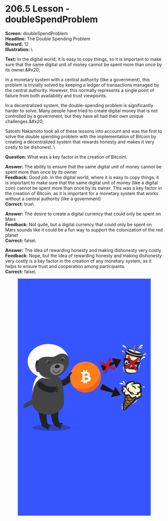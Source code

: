 # 206.5 Lesson - doubleSpendProblem

**Screen:** doubleSpendProblem\
**Headline:** The Double Spending Problem\
**Reward:** 12\
**Illustration:** \

**Text:** In the digital world, it is easy to copy things, so it is important to make sure that the same digital unit of money cannot be spent more than once by its owner.&amp;#x20;

In a monetary system with a central authority (like a government), this problem is trivially solved by keeping a ledger of transactions managed by the central authority. However, this normally represents a single point of failure from both availability and trust viewpoints.

In a decentralized system, the double-spending problem is significantly harder to solve. Many people have tried to create digital money that is not controlled by a government, but they have all had their own unique challenges.&amp;#x20;

Satoshi Nakamoto took all of these lessons into account and was the first to solve the double spending problem with the implementation of Bitcoin by creating a decentralized system that rewards honesty and makes it very costly to be dishonest.
\

**Question:** What was a key factor in the creation of Bitcoin\

**Answer:** The ability to ensure that the same digital unit of money cannot be spent more than once by its owner\
**Feedback:** Good job. In the digital world, where it is easy to copy things, it is important to make sure that the same digital unit of money (like a digital coin) cannot be spent more than once by its owner. This was a key factor in the creation of Bitcoin, as it is important for a monetary system that works without a central authority (like a government)\
**Correct:** true\

**Answer:** The desire to create a digital currency that could only be spent on Mars\
**Feedback:** Not quite, but a digital currency that could only be spent on Mars sounds like it could be a fun way to support the colonization of the red planet\
**Correct:** false\

**Answer:** The idea of rewarding honesty and making dishonesty very costly\
**Feedback:** Nope, but the idea of rewarding honesty and making dishonesty very costly is a key factor in the creation of any monetary system, as it helps to ensure trust and cooperation among participants.\
**Correct:** false\


<figure><img src="../.gitbook/assets/206-05.png" alt=""><figcaption></figcaption></figure>

